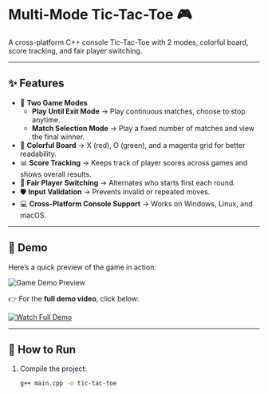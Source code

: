 # Multi-Mode Tic-Tac-Toe 🎮

A cross-platform C++ console Tic-Tac-Toe with 2 modes, colorful board, score tracking, and fair player switching.

---

## ✨ Features
- 🎯 **Two Game Modes**
  - **Play Until Exit Mode** → Play continuous matches, choose to stop anytime.
  - **Match Selection Mode** → Play a fixed number of matches and view the final winner.
- 🎨 **Colorful Board** → X (red), O (green), and a magenta grid for better readability.
- 📊 **Score Tracking** → Keeps track of player scores across games and shows overall results.
- 🔄 **Fair Player Switching** → Alternates who starts first each round.
- 🛡️ **Input Validation** → Prevents invalid or repeated moves.
- 💻 **Cross-Platform Console Support** → Works on Windows, Linux, and macOS.

---

## 🎥 Demo
Here’s a quick preview of the game in action:  

![Game Demo Preview](https://github.com/user-attachments/assets/ab941c2e-13bb-4f34-9610-443e6a26b001)  

👉 For the **full demo video**, click below:  

[![Watch Full Demo](https://img.shields.io/badge/▶️%20Watch-Full%20Demo-blue?style=for-the-badge&logo=playstation)](https://github.com/user-attachments/assets/86fcdcab-a061-4081-965b-443fe25427db)

---

## 🚀 How to Run
1. Compile the project:
   ```bash
   g++ main.cpp -o tic-tac-toe

